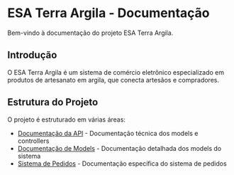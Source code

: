 # ESA Terra Argila - Documentação

Bem-vindo à documentação do projeto ESA Terra Argila.

## Introdução

O ESA Terra Argila é um sistema de comércio eletrônico especializado em produtos de artesanato em argila, que conecta artesãos e compradores.

## Estrutura do Projeto

O projeto é estruturado em várias áreas:

- [Documentação da API](api/index.md) - Documentação técnica dos models e controllers
- [Documentação de Models](documentacao/models.html) - Documentação detalhada dos models do sistema
- [Sistema de Pedidos](documentacao/orders.html) - Documentação específica do sistema de pedidos 